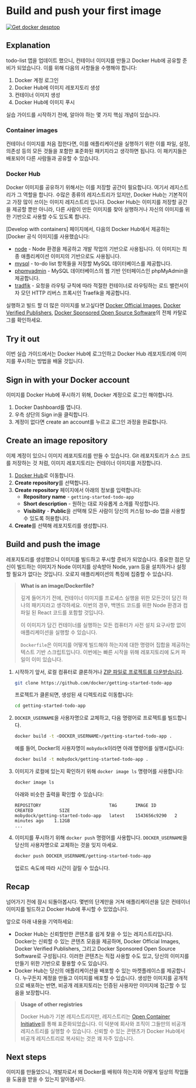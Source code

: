# Build and push your first image

[![Get docker desptop](https://img.youtube.com/vi/7ge1s5nAa34/0.jpg)](https://www.youtube.com/watch?v=7ge1s5nAa34)

## Explanation

todo-list 앱을 업데이트 했으니, 컨테이너 이미지를 만들고 Docker Hub에 공유할 준비가 되었습니다. 이를 위해 다음의 사항들을 수행해야 합니다: 

1. Docker 계정 로그인
1. Docker Hub에 이미지 레포지토리 생성
1. 컨테이너 이미지 생성
1. Docker Hub에 이미지 푸시

실습 가이드를 시작하기 전에, 알아야 하는 몇 가지 핵심 개념이 있습니다. 

### Container images

컨테이너 이미지를 처음 접한다면, 이를 애플리케이션을 실행하기 위한 이를 파일, 설정, 의존성 등의 모든 것들을 포함한 표준화된 패키지라고 생각하면 됩니다. 이 패키지들은 배포되어 다른 사람들과 공유할 수 있습니다. 

### Docker Hub

Docker 이미지를 공유하기 위해서는 이를 저장할 공간이 필요합니다. 여기서 레지스트리가 그 역할을 합니다. 수많은 종류의 레지스트리가 있지만, Docker Hub는 기본적이고 가장 많이 쓰이는 이미지 레지스트리 입니다. Docker Hub는 이미지를 저장할 공간을 제공할 뿐만 아니라, 다른 사람이 만든 이미지를 찾아 실행하거나 자신의 이미지를 위한 기반으로 사용할 수도 있도록 합니다. 

[Develop with containers] 페이지에서, 다음의 Docker Hub에서 제공하는 [Docker 공식 이미지]를 사용했습니다:

- [node](https://hub.docker.com/_/node?_gl=1*1nd7e4s*_ga*MTM1OTg5MDQzNC4xNzQwNjI0NjU2*_ga_XJWPQMJYHQ*MTc0MDYzNTk4OS40LjEuMTc0MDYzNjAyMS4yOC4wLjA.) - Node 환경을 제공하고 개발 작업의 기반으로 사용됩니다. 이 이미지는 최종 애플리케이션 이미지의 기반으로도 사용됩니다. 
- [mysql](https://hub.docker.com/_/mysql?_gl=1*1dbz6hi*_ga*MTM1OTg5MDQzNC4xNzQwNjI0NjU2*_ga_XJWPQMJYHQ*MTc0MDYzNTk4OS40LjEuMTc0MDYzNjAyMS4yOC4wLjA.) - to-do list 항목들을 저장할 MySQL 데이터베이스를 제공합니다.
- [phpmyadmin](https://hub.docker.com/_/phpmyadmin?_gl=1*1dbz6hi*_ga*MTM1OTg5MDQzNC4xNzQwNjI0NjU2*_ga_XJWPQMJYHQ*MTc0MDYzNTk4OS40LjEuMTc0MDYzNjAyMS4yOC4wLjA.) - MySQL 데이터베이스의 웹 기반 인터페이스인 phpMyAdmin을 제공합니다. 
- [tradfik](https://hub.docker.com/_/traefik?_gl=1*1dbz6hi*_ga*MTM1OTg5MDQzNC4xNzQwNjI0NjU2*_ga_XJWPQMJYHQ*MTc0MDYzNTk4OS40LjEuMTc0MDYzNjAyMS4yOC4wLjA.) - 요청을 라우팅 규칙에 따라 적절한 컨테이너로 라우팅하는 로드 밸런서이자 모던 HTTP 리버스 프록시인 Traefik을 제공합니다. 

실행하고 빌드 할 더 많은 이미지를 보고싶다면 [Docker Official Images](https://hub.docker.com/search?image_filter=official&q=&_gl=1*19st5cp*_ga*MTM1OTg5MDQzNC4xNzQwNjI0NjU2*_ga_XJWPQMJYHQ*MTc0MDYzNTk4OS40LjEuMTc0MDYzNjAyMS4yOC4wLjA.), [Docker Verified Publishers](https://hub.docker.com/search?q=&image_filter=store&_gl=1*19st5cp*_ga*MTM1OTg5MDQzNC4xNzQwNjI0NjU2*_ga_XJWPQMJYHQ*MTc0MDYzNTk4OS40LjEuMTc0MDYzNjAyMS4yOC4wLjA.), [Docker Sponsored Open Source Software](https://hub.docker.com/search?q=&image_filter=open_source&_gl=1*19st5cp*_ga*MTM1OTg5MDQzNC4xNzQwNjI0NjU2*_ga_XJWPQMJYHQ*MTc0MDYzNTk4OS40LjEuMTc0MDYzNjAyMS4yOC4wLjA.)의 전체 카탈로그를 확인하세요. 

## Try it out

이번 실습 가이드에서는 Docker Hub에 로그인하고 Docker Hub 레포지토리에 이미지를 푸시하는 방법을 배울 것입니다. 

## Sign in with your Docker account

이미지를 Docker Hub에 푸시하기 위해, Docker 계정으로 로그인 해야합니다. 

1. Docker Dashboard를 엽니다.
1. 우측 상단의 Sign in을 클릭합니다. 
1. 계정이 없다면 create an account를 누르고 로그인 과정을 완료합니다. 

## Create an image repository 

이제 계정이 있으니 이미지 레포지토리를 만들 수 있습니다. Git 레포지토리가 소스 코드를 저장하는 것 처럼, 이미지 레포지토리는 컨테이너 이미지를 저장합니다. 

1. [Docker Hub](https://hub.docker.com/?_gl=1*8u6gem*_ga*MTM1OTg5MDQzNC4xNzQwNjI0NjU2*_ga_XJWPQMJYHQ*MTc0MDYzNTk4OS40LjEuMTc0MDYzNjAyMS4yOC4wLjA.)로 이동합니다. 
1. **Create repository**를 선택합니다. 
1. **Create repository** 페이지에서 아래의 정보를 입력합니다: 
    - **Repository name** - `getting-started-todo-app`
    - **Short description** - 원하는 대로 자유롭게 소개를 작성합니다.  
    - **Visibility** - **Public**을 선택해 모든 사람이 당신의 커스텀 to-do 앱을 사용할 수 있도록 허용합니다. 
1. **Create**를 선택해 레포지토리를 생성합니다. 

## Build and push the image

레포지토리를 생성했으니 이미지를 빌드하고 푸시할 준비가 되었습니다. 중요한 점은 당신이 빌드하는 이미지가 Node 이미지를 상속받아 Node, yarn 등을 설치하거나 설정할 필요가 없다는 것입니다. 오로지 애플리케이션의 특징에 집중할 수 있습니다. 

> **What is an image/Dockerfile?**
>
> 깊게 들어가기 전에, 컨테이너 이미지를 프로세스 실행을 위한 모든것이 담긴 하나의 패키지라고 생각하세요. 이번의 경우, 백엔드 코드를 위한 Node 환경과 컴파일 된 React 코드를 포함할 것입니다. 
>
> 이 이미지가 담긴 컨테이너를 실행하는 모든 컴퓨터가 사전 설치 요구사항 없이 애플리케이션을 실행할 수 있습니다. 
>
> `Dockerfile`은 이미지를 어떻게 빌드해야 하는지에 대한 명령어 집합을 제공하는 텍스트 기반 스크립트입니다. 이번에는 빠른 시작을 위해 레포지토리에 도커 파일이 이미 있습니다. 

1. 시작하기 앞서, 로컬 컴퓨터로 클론하거나 [ZIP 파일로 프로젝트를 다운받습니다](https://github.com/docker/getting-started-todo-app/archive/refs/heads/main.zip). 
   ```bash
   git clone https://github.com/docker/getting-started-todo-app
   ```
   프로젝트가 클론되면, 생성된 새 디렉토리로 이동합니다: 
   ```bash
   cd getting-started-todo-app
   ```
1. `DOCKER_USERNAME`을 사용자명으로 교체하고, 다음 명령어로 프로젝트를 빌드합니다. 
   ```bash
   docker build -t <DOCKER_USERNAME>/getting-started-todo-app .
   ```
   예를 들어, Docker의 사용자명이 `mobydock`이라면 아래 명령어를 실행시킵니다: 
   ```bash
   docker build -t mobydock/getting-started-todo-app .
   ```
1. 이미지가 로컬에 있는지 확인하기 위해 `docker image ls` 명령어를 사용합니다: 
   ```bash
   docker image ls
   ```
   아래와 비슷한 출력을 확인할 수 있습니다: 
   ```
   REPOSITORY                          TAG       IMAGE ID       CREATED          SIZE
   mobydock/getting-started-todo-app   latest    1543656c9290   2 minutes ago    1.12GB
   ...
   ```
1. 이미지를 푸시하기 위해 `docker push` 명령어를 사용합니다. `DOCKER_USERNAME`을 당신의 사용자명으로 교체하는 것을 잊지 마세요. 
   ```bash
   docker push DOCKER_USERNAME/getting-started-todo-app
   ```
   업로드 속도에 따라 시간이 걸릴 수 있습니다. 

## Recap

넘어가기 전에 잠시 되돌아봅시다. 몇번의 단계만을 거쳐 애플리케이션을 담은 컨테이너 이미지를 빌드하고 Docker Hub에 푸시할 수 있었습니다. 

앞으로 아래 내용을 기억하세요: 

- Docker Hub는 신뢰할만한 콘텐츠를 쉽게 찾을 수 있는 레지스트리입니다. Docker는 신뢰할 수 있는 콘텐츠 모음을 제공하며, Docker Official Images, Docker Verified Publishers, 그리고 Docker Sponsored Open Source Software로 구성됩니다. 이러한 콘텐츠는 직접 사용할 수도 있고, 당신의 이미지를 만들기 위한 기반으로 활용할 수도 있습니다.
- Docker Hub는 당신의 애플리케이션을 배포할 수 있는 마켓플레이스를 제공합니다. 누구든지 계정을 만들고 이미지를 배포할 수 있습니다. 생성한 이미지를 공개적으로 배포하는 반면, 비공개 레포지토리는 인증된 사용자만 이미지에 접근할 수 있음을 보장합니다. 

> **Usage of other registries**
>
> Docker Hub가 기본 레지스트리지만, 레지스트리는 [Open Container Initiative](https://opencontainers.org/)를 통해 표준화되었습니다. 이 덕분에 회사와 조직이 그들만의 비공개 레지스트리를 실행할 수 있습니다. 신뢰할 수 있는 콘텐츠가 Docker Hub에서 비공개 레지스트리로 복사되는 것은 꽤 자주 있습니다. 

## Next steps

이미지를 만들었으니, 개발자로서 왜 Docker를 배워야 하는지와 어떻게 일상의 작업들을 도움을 받을 수 있는지 알아봅시다. 
